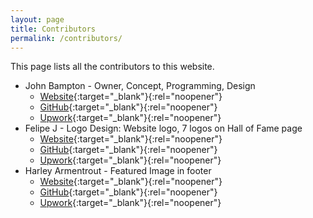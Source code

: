 ```yaml
---
layout: page
title: Contributors
permalink: /contributors/
---
```


This page lists all the contributors to this website.

- John Bampton - Owner, Concept, Programming, Design
  - [Website](http://thebeast.me/){:target="_blank"}{:rel="noopener"} 
  - [GitHub](https://github.com/jbampton){:target="_blank"}{:rel="noopener"}
  - [Upwork](https://www.upwork.com/fl/johnbampton){:target="_blank"}{:rel="noopener"}
- Felipe J - Logo Design: Website logo,  7 logos on Hall of Fame page
  - [Website](http://liperama.com/){:target="_blank"}{:rel="noopener"}
  - [GitHub](https://github.com/Felipe-J){:target="_blank"}{:rel="noopener"}
  - [Upwork](https://www.upwork.com/freelancers/~01eb3ffa55e5d719d8){:target="_blank"}{:rel="noopener"}
- Harley Armentrout - Featured Image in footer
  - [Website](https://www.grafixwiz.com/){:target="_blank"}{:rel="noopener"}
  - [GitHub](https://github.com/grfxwzdesigner){:target="_blank"}{:rel="noopener"}
  - [Upwork](https://www.upwork.com/o/profiles/users/_~01f1435bcece600f4a/){:target="_blank"}{:rel="noopener"}
  